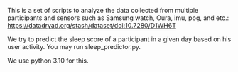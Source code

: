 This is a set of scripts to analyze the data collected from multiple participants and sensors such as Samsung watch, Oura, imu, ppg, and etc.:
https://datadryad.org/stash/dataset/doi:10.7280/D1WH6T

We try to predict the sleep score of a participant in a given day based on his user activity. You may run sleep_predictor.py.


We use python 3.10 for this.

